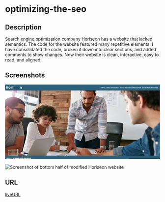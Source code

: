 # optimizing-the-seo
## Description

Search engine optimization company Horiseon has a website that lacked semantics. The code for the website featured many repetitive elements. I have consolidated the code, broken it down into clear sections, and added comments to show changes. Now their website is clean, interactive, easy to read, and aligned. 

## Screenshots

![Screenshot of top half of modified Horiseon website](assets/screenshots/Screenshot-Horiseon-1.png)

![Screenshot of bottom half of modified Horiseon website](assets/screenshots/Screenshot-Horiseon-2)

## URL 

[liveURL](https://rachaelkstokes.github.io/optimizing-the-seo/) 
